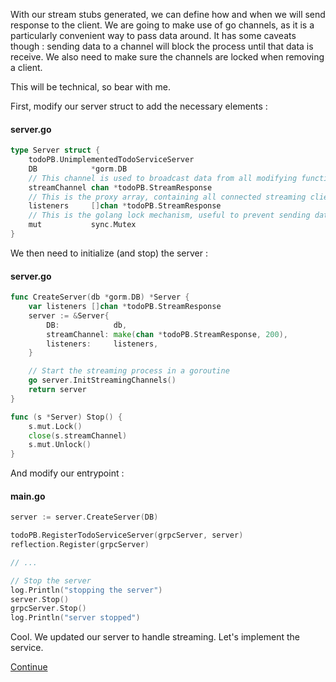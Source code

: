With our stream stubs generated, we can define how and when we will send response to the client. We are going to make use of go channels, as it is a particularly convenient way to pass data around.
It has some caveats though : sending data to a channel will block the process until that data is receive.
We also need to make sure the channels are locked when removing a client.

This will be technical, so bear with me.

First, modify our server struct to add the necessary elements :

#### server.go

```go
type Server struct {
	todoPB.UnimplementedTodoServiceServer
	DB            *gorm.DB
    // This channel is used to broadcast data from all modifying functions
	streamChannel chan *todoPB.StreamResponse
    // This is the proxy array, containing all connected streaming clients
	listeners     []chan *todoPB.StreamResponse
    // This is the golang lock mechanism, useful to prevent sending data on a closed channel (client disconnected)
	mut           sync.Mutex
}
```

We then need to initialize (and stop) the server :

#### server.go

```go
func CreateServer(db *gorm.DB) *Server {
	var listeners []chan *todoPB.StreamResponse
	server := &Server{
		DB:            db,
		streamChannel: make(chan *todoPB.StreamResponse, 200),
		listeners:     listeners,
	}

    // Start the streaming process in a goroutine
	go server.InitStreamingChannels()
	return server
}

func (s *Server) Stop() {
	s.mut.Lock()
	close(s.streamChannel)
    s.mut.Unlock()
}
```

And modify our entrypoint :

#### main.go

```go
server := server.CreateServer(DB)

todoPB.RegisterTodoServiceServer(grpcServer, server)
reflection.Register(grpcServer)

// ...

// Stop the server
log.Println("stopping the server")
server.Stop()
grpcServer.Stop()
log.Println("server stopped")
```

Cool. We updated our server to handle streaming. Let's implement the service.

[Continue](StreamService.md)
